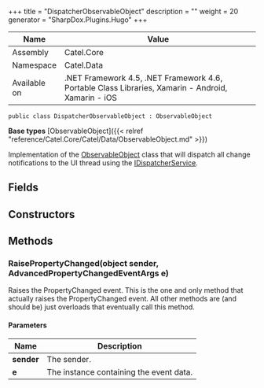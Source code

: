 

+++
title = "DispatcherObservableObject" 
description = ""
weight = 20
generator = "SharpDox.Plugins.Hugo"
+++

Name|Value
---|---
Assembly|Catel.Core
Namespace|Catel.Data
Available on|.NET Framework 4.5, .NET Framework 4.6, Portable Class Libraries, Xamarin - Android, Xamarin - iOS

```
public class DispatcherObservableObject : ObservableObject
```

**Base types**
[ObservableObject]({{&lt; relref "reference/Catel.Core/Catel/Data/ObservableObject.md" &gt;}})

Implementation of the [ObservableObject](#) class that will dispatch all change notifications to the UI thread using the [IDispatcherService](#).

## Fields

## Constructors

## Methods

### RaisePropertyChanged(object sender, AdvancedPropertyChangedEventArgs e)

Raises the PropertyChanged event. This is the one and only method that actually raises the PropertyChanged event. All other methods are (and should be) just overloads that eventually call this method.

#### Parameters

Name|Description
---|---
**sender**|The sender.
**e**|The instance containing the event data.

